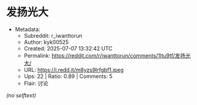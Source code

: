 # 发扬光大

- Metadata:
  - Subreddit: r_iwanttorun
  - Author: kyk00525
  - Created: 2025-07-07 13:32:42 UTC
  - Permalink: https://reddit.com/r/iwanttorun/comments/1ltu9tf/发扬光大/
  - URL: https://i.redd.it/m8yzs9lrfgbf1.jpeg
  - Ups: 22 | Ratio: 0.89 | Comments: 5
  - Flair: 讨论

_(no selftext)_
